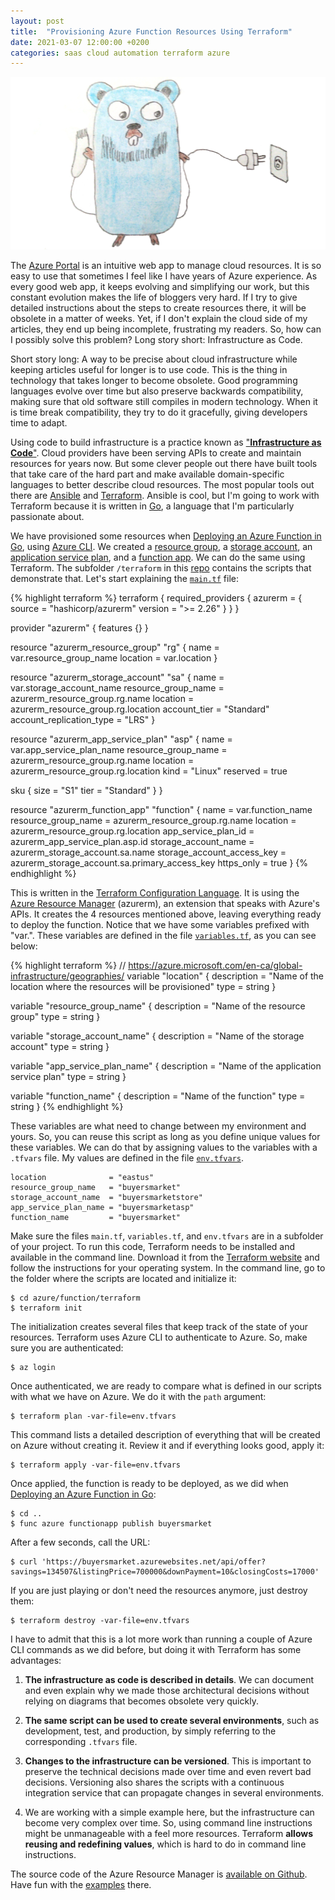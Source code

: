 ```yaml
---
layout: post
title:  "Provisioning Azure Function Resources Using Terraform"
date: 2021-03-07 12:00:00 +0200
categories: saas cloud automation terraform azure
---
```


![Facade](/images/posts/2021-02-28-adapter-go-redis.png)

The [Azure Portal](https://portal.azure.com) is an intuitive web app to manage cloud resources. It is so easy to use that sometimes I feel like I have years of Azure experience. As every good web app, it keeps evolving and simplifying our work, but this constant evolution makes the life of bloggers very hard. If I try to give detailed instructions about the steps to create resources there, it will be obsolete in a matter of weeks. Yet, if I don't explain the cloud side of my articles, they end up being incomplete, frustrating my readers. So, how can I possibly solve this problem? Long story short: Infrastructure as Code.

<!-- more -->

Short story long: A way to be precise about cloud infrastructure while keeping articles useful for longer is to use code. This is the thing in technology that takes longer to become obsolete. Good programming languages evolve over time but also preserve backwards compatibility, making sure that old software still compiles in modern technology. When it is time break compatibility, they try to do it gracefully, giving developers time to adapt. 

Using code to build infrastructure is a practice known as ["**Infrastructure as Code**"](https://docs.microsoft.com/en-us/azure/devops/learn/what-is-infrastructure-as-code). Cloud providers have been serving APIs to create and maintain resources for years now. But some clever people out there have built tools that take care of the hard part and make available domain-specific languages to better describe cloud resources. The most popular tools out there are [Ansible](https://www.ansible.com) and [Terraform](https://www.terraform.io). Ansible is cool, but I'm going to work with Terraform because it is written in [Go](https://golang.org), a language that I'm particularly passionate about.

We have provisioned some resources when [Deploying an Azure Function in Go](/2021/01/azure-function-golang-2.html), using [Azure CLI](https://docs.microsoft.com/en-us/cli/azure/). We created a [resource group](https://docs.microsoft.com/en-us/azure/azure-resource-manager/management/manage-resource-groups-portal#what-is-a-resource-group), a [storage account](https://docs.microsoft.com/en-us/azure/storage/), an [application service plan](https://docs.microsoft.com/en-us/azure/app-service/overview-hosting-plans), and a [function app](https://docs.microsoft.com/en-us/azure/azure-functions/). We can do the same using Terraform. The subfolder `/terraform` in this [repo](https://github.com/htmfilho/blog-examples/tree/main/azure/function) contains the scripts that demonstrate that. Let's start explaining the [`main.tf`](https://github.com/htmfilho/blog-examples/blob/main/azure/function/terraform/main.tf) file:

{% highlight terraform %}
terraform {
  required_providers {
    azurerm = {
      source  = "hashicorp/azurerm"
      version = ">= 2.26"
    }
  }
}

provider "azurerm" {
  features {}
}

resource "azurerm_resource_group" "rg" {
  name     = var.resource_group_name
  location = var.location
}

resource "azurerm_storage_account" "sa" {
  name                     = var.storage_account_name
  resource_group_name      = azurerm_resource_group.rg.name
  location                 = azurerm_resource_group.rg.location
  account_tier             = "Standard"
  account_replication_type = "LRS"
}

resource "azurerm_app_service_plan" "asp" {
  name                = var.app_service_plan_name
  resource_group_name = azurerm_resource_group.rg.name
  location            = azurerm_resource_group.rg.location
  kind                = "Linux"
  reserved            = true

  sku {
    size = "S1"
    tier = "Standard"
  }
}

resource "azurerm_function_app" "function" {
  name                       = var.function_name
  resource_group_name        = azurerm_resource_group.rg.name
  location                   = azurerm_resource_group.rg.location
  app_service_plan_id        = azurerm_app_service_plan.asp.id
  storage_account_name       = azurerm_storage_account.sa.name
  storage_account_access_key = azurerm_storage_account.sa.primary_access_key
  https_only                 = true
}
{% endhighlight %}

This is written in the [Terraform Configuration Language](https://www.terraform.io/docs/language/index.html). It is using the [Azure Resource Manager](https://registry.terraform.io/providers/hashicorp/azurerm/latest/docs) (azurerm), an extension that speaks with Azure's APIs. It creates the 4 resources mentioned above, leaving everything ready to deploy the function. Notice that we have some variables prefixed with "var.". These variables are defined in the file [`variables.tf`](https://github.com/htmfilho/blog-examples/blob/main/azure/function/terraform/variables.tf), as you can see below:

{% highlight terraform %}
//  https://azure.microsoft.com/en-ca/global-infrastructure/geographies/
variable "location" {
  description = "Name of the location where the resources will be provisioned"
  type = string
}

variable "resource_group_name" {
  description = "Name of the resource group"
  type = string
}

variable "storage_account_name" {
  description = "Name of the storage account"
  type = string
}

variable "app_service_plan_name" {
  description = "Name of the application service plan"
  type = string
}

variable "function_name" {
  description = "Name of the function"
  type = string
}
{% endhighlight %}

These variables are what need to change between my environment and yours. So, you can reuse this script as long as you define unique values for these variables. We can do that by assigning values to the variables with a `.tfvars` file. My values are defined in the file [`env.tfvars`](https://github.com/htmfilho/blog-examples/blob/main/azure/function/terraform/env.tfvars).

```
location              = "eastus"
resource_group_name   = "buyersmarket"
storage_account_name  = "buyersmarketstore"
app_service_plan_name = "buyersmarketasp"
function_name         = "buyersmarket"
```

Make sure the files `main.tf`, `variables.tf`, and `env.tfvars` are in a subfolder of your project. To run this code, Terraform needs to be installed and available in the command line. Download it from the [Terraform website](https://www.terraform.io/downloads.html) and follow the instructions for your operating system. In the command line, go to the folder where the scripts are located and initialize it:
    
    $ cd azure/function/terraform
    $ terraform init

The initialization creates several files that keep track of the state of your resources. Terraform uses Azure CLI to authenticate to Azure. So, make sure you are authenticated:

    $ az login

Once authenticated, we are ready to compare what is defined in our scripts with what we have on Azure. We do it with the `path` argument:

    $ terraform plan -var-file=env.tfvars

This command lists a detailed description of everything that will be created on Azure without creating it. Review it and if everything looks good, apply it:

    $ terraform apply -var-file=env.tfvars

Once applied, the function is ready to be deployed, as we did when [Deploying an Azure Function in Go](/2021/01/azure-function-golang-2.html):

    $ cd ..
    $ func azure functionapp publish buyersmarket

After a few seconds, call the URL:

    $ curl 'https://buyersmarket.azurewebsites.net/api/offer?savings=134507&listingPrice=700000&downPayment=10&closingCosts=17000'

If you are just playing or don't need the resources anymore, just destroy them:

    $ terraform destroy -var-file=env.tfvars

I have to admit that this is a lot more work than running a couple of Azure CLI commands as we did before, but doing it with Terraform has some advantages:

1. **The infrastructure as code is described in details**. We can document and even explain why we made those architectural decisions without relying on diagrams that becomes obsolete very quickly.

2. **The same script can be used to create several environments**, such as development, test, and production, by simply referring to the corresponding `.tfvars` file.

3. **Changes to the infrastructure can be versioned**. This is important to preserve the technical decisions made over time and even revert bad decisions. Versioning also shares the scripts with a continuous integration service that can propagate changes in several environments.

4. We are working with a simple example here, but the infrastructure can become very complex over time. So, using command line instructions might be unmanageable with a feel more resources. Terraform **allows reusing and redefining values**, which is hard to do in command line instructions.

The source code of the Azure Resource Manager is [available on Github](https://github.com/terraform-providers/terraform-provider-azurerm). Have fun with the [examples](https://github.com/terraform-providers/terraform-provider-azurerm/tree/master/examples) there.